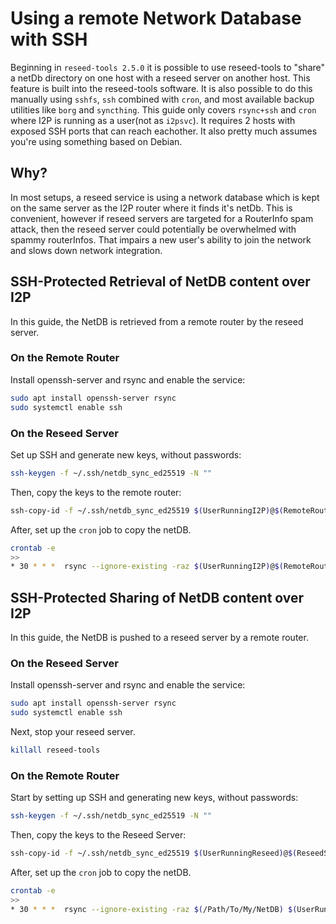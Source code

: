 Using a remote Network Database with SSH
========================================

Beginning in `reseed-tools 2.5.0` it is possible to use reseed-tools to "share" a netDb directory on one host with a reseed server on another host.
This feature is built into the reseed-tools software.
It is also possible to do this manually using `sshfs`, `ssh` combined with `cron`, and most available backup utilities like `borg` and `syncthing`.
This guide only covers `rsync+ssh` and `cron` where I2P is running as a user(not as `i2psvc`).
It requires 2 hosts with exposed SSH ports that can reach eachother.
It also pretty much assumes you're using something based on Debian.

Why?
----

In most setups, a reseed service is using a network database which is kept on the same server as the I2P router where it finds it's netDb.
This is convenient, however if reseed servers are targeted for a RouterInfo spam attack, then the reseed server could potentially be overwhelmed with spammy routerInfos.
That impairs a new user's ability to join the network and slows down network integration.

SSH-Protected Retrieval of NetDB content over I2P
-----------------------------------------------

In this guide, the NetDB is retrieved from a remote router by the reseed server.

### On the Remote Router

Install openssh-server and rsync and enable the service:

```sh
sudo apt install openssh-server rsync
sudo systemctl enable ssh
```

### On the Reseed Server

Set up SSH and generate new keys, without passwords:

```sh
ssh-keygen -f ~/.ssh/netdb_sync_ed25519 -N ""
```

Then, copy the keys to the remote router:

```sh
ssh-copy-id -f ~/.ssh/netdb_sync_ed25519 $(UserRunningI2P)@$(RemoteRouter)
```

After, set up the `cron` job to copy the netDB.

```sh
crontab -e
>>
* 30 * * *  rsync --ignore-existing -raz $(UserRunningI2P)@$(RemoteRouter):$(/Path/To/Remote/NetDB) $(Path/To/My/NetDB)
```

SSH-Protected Sharing of NetDB content over I2P
-----------------------------------------------

In this guide, the NetDB is pushed to a reseed server by a remote router.

### On the Reseed Server

Install openssh-server and rsync and enable the service:

```sh
sudo apt install openssh-server rsync
sudo systemctl enable ssh
```

Next, stop your reseed server.

```sh
killall reseed-tools
```

### On the Remote Router

Start by setting up SSH and generating new keys, without passwords:

```sh
ssh-keygen -f ~/.ssh/netdb_sync_ed25519 -N ""
```

Then, copy the keys to the Reseed Server:

```sh
ssh-copy-id -f ~/.ssh/netdb_sync_ed25519 $(UserRunningReseed)@$(ReseedServer)
```

After, set up the `cron` job to copy the netDB.

```sh
crontab -e
>>
* 30 * * *  rsync --ignore-existing -raz $(/Path/To/My/NetDB) $(UserRunningReseed)@$(ReseedServer):/$(Path/To/Reseed/NetDB)
```
